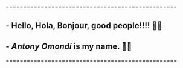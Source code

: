 =================================================
## - Hello, Hola, Bonjour, good people!!!! 👋👋

## - ***Antony Omondi*** is my name. 👾🤠
=================================================


<!--
**AntonyOmondi/AntonyOmondi** is a ✨ _special_ ✨ repository because its `README.md` (this file) appears on your GitHub profile.

Here are some ideas to get you started:

- 🔭 I’m currently working on ...
- 🌱 I’m currently learning ...
- 👯 I’m looking to collaborate on ...
- 🤔 I’m looking for help with ...
- 💬 Ask me about ...
- 📫 How to reach me: ...
- 😄 Pronouns: ...
- ⚡ Fun fact: ...
-->
